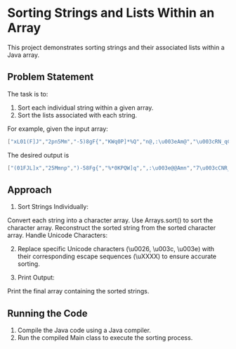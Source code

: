 # Sorting Strings and Lists Within an Array

This project demonstrates sorting strings and their associated lists within a Java array.

## Problem Statement

The task is to:

1. Sort each individual string within a given array.
2. Sort the lists associated with each string.

For example, given the input array:

```java
["xL01(F]J","2pn5Mm","-5)8gF{","KWq0P]*%Q","n@,:\u003eAm@","\u003cRN_qCa7","8Qx\u0026RAON","gT~s!1s?4i{K","w\"r^d_#l$Mmp"]
```

The desired output is
 
```java
["(01FJL]x","25Mmnp",")-58Fg{","%*0KPQW]q",",:\u003e@@Amn","7\u003cCNR_aq","\u00268ANOQRx","!14?KTgiss{~","\"#$M^_dlmprw"]
```

## Approach
1. Sort Strings Individually:

Convert each string into a character array.
Use Arrays.sort() to sort the character array.
Reconstruct the sorted string from the sorted character array.
Handle Unicode Characters:

2. Replace specific Unicode characters (\u0026, \u003c, \u003e) with their corresponding escape sequences (\\uXXXX) to ensure accurate sorting.

3. Print Output:

Print the final array containing the sorted strings.

## Running the Code
1. Compile the Java code using a Java compiler.
2. Run the compiled Main class to execute the sorting process.
